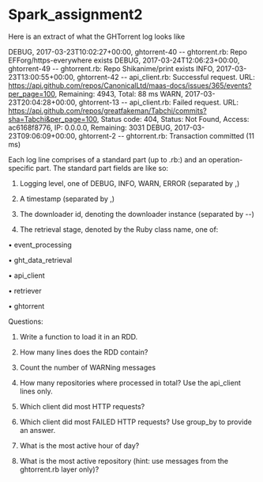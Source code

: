 # Spark_assignment2

Here is an extract of what the GHTorrent log looks like

DEBUG, 2017-03-23T10:02:27+00:00, ghtorrent-40 -- ghtorrent.rb: Repo EFForg/https-everywhere exists
DEBUG, 2017-03-24T12:06:23+00:00, ghtorrent-49 -- ghtorrent.rb: Repo Shikanime/print exists
INFO, 2017-03-23T13:00:55+00:00, ghtorrent-42 -- api_client.rb: Successful request. URL: https://api.github.com/repos/CanonicalLtd/maas-docs/issues/365/events?per_page=100, Remaining: 4943, Total: 88 ms
WARN, 2017-03-23T20:04:28+00:00, ghtorrent-13 -- api_client.rb: Failed request. URL: https://api.github.com/repos/greatfakeman/Tabchi/commits?sha=Tabchi&per_page=100, Status code: 404, Status: Not Found, Access: ac6168f8776, IP: 0.0.0.0, Remaining: 3031
DEBUG, 2017-03-23T09:06:09+00:00, ghtorrent-2 -- ghtorrent.rb: Transaction committed (11 ms)

Each log line comprises of a standard part (up to .rb:) and an operation-specific part. The standard part fields are like so:

1.	Logging level, one of DEBUG, INFO, WARN, ERROR (separated by ,)

2.	A timestamp (separated by ,)

3.	The downloader id, denoting the downloader instance (separated by --)

4.	The retrieval stage, denoted by the Ruby class name, one of:

•	event_processing

•	ght_data_retrieval

•	api_client

•	retriever

•	ghtorrent

Questions:

1.	Write a function to load it in an RDD.

2.	How many lines does the RDD contain?

3.	Count the number of WARNing messages

4.	How many repositories where processed in total? Use the api_client lines only.

5.	Which client did most HTTP requests?

6.	Which client did most FAILED HTTP requests? Use group_by to provide an answer.

7.	What is the most active hour of day?

8.	What is the most active repository (hint: use messages from the ghtorrent.rb layer only)?
